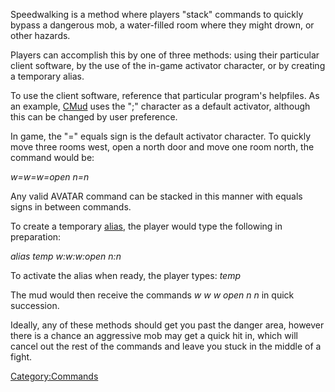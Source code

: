 Speedwalking is a method where players "stack" commands to quickly
bypass a dangerous mob, a water-filled room where they might drown, or
other hazards.

Players can accomplish this by one of three methods: using their
particular client software, by the use of the in-game activator
character, or by creating a temporary alias.

To use the client software, reference that particular program's
helpfiles. As an example,
[CMud](http://forums.zuggsoft.com/index.php?p=cmud) uses the ";"
character as a default activator, although this can be changed by user
preference.

In game, the "=" equals sign is the default activator character. To
quickly move three rooms west, open a north door and move one room
north, the command would be:

*w=w=w=open n=n*

Any valid AVATAR command can be stacked in this manner with equals signs
in between commands.

To create a temporary [alias](alias "wikilink"), the player would type
the following in preparation:

*alias temp w:w:w:open n:n*

To activate the alias when ready, the player types: *temp*

The mud would then receive the commands *w w w open n n* in quick
succession.

Ideally, any of these methods should get you past the danger area,
however there is a chance an aggressive mob may get a quick hit in,
which will cancel out the rest of the commands and leave you stuck in
the middle of a fight.

[Category:Commands](Category:Commands "wikilink")

